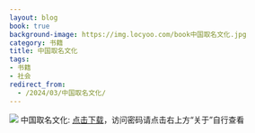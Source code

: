 ```yaml
---
layout: blog
book: true
background-image: https://img.locyoo.com/book中国取名文化.jpg
category: 书籍
title: 中国取名文化
tags:
- 书籍
- 社会
redirect_from:
  - /2024/03/中国取名文化/
---
```

![](https://img.locyoo.com/book中国取名文化.jpg)
中国取名文化: <a name = "ref1" href="https://url18.ctfile.com/f/50983618-1269467008-4ad626?p=3619">点击下载</a>，访问密码请点击右上方“关于”自行查看